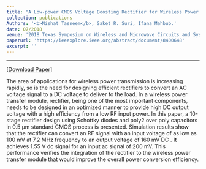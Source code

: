 ```yaml
---
title: "A Low-power CMOS Voltage Boosting Rectifier for Wireless Power Transfer Applications"
collection: publications
Authors: '<b>Nishat Tasneem</b>, Saket R. Suri, Ifana Mahbub.'
date: 07/2018
venue: '2018 Texas Symposium on Wireless and Microwave Circuits and Systems (WMCS)'
paperurl: 'https://ieeexplore.ieee.org/abstract/document/8400648'
excerpt: ''
---
```

---
<a href='https://ieeexplore.ieee.org/abstract/document/8400648' target="_blank">[Download Paper]</a>

<p align="justify">

The area of applications for wireless power transmission is increasing rapidly, so is the need for designing efficient rectifiers to convert an AC voltage signal to a DC voltage to deliver to the load. In a wireless power transfer module, rectifier, being one of the most important components, needs to be designed in an optimized manner to provide high DC output voltage with a high efficiency from a low RF input power. In this paper, a 10-stage rectifier design using Schottky diodes and poly2 over poly capacitors in 0.5 μm standard CMOS process is presented. Simulation results show that the rectifier can convert an RF signal with an input voltage of as low as 100 mV at 7.2 MHz frequency to an output voltage of 160 mV DC . It achieves 1.55 V dc signal for an input ac signal of 200 mV. This performance verifies the integration of the rectifier to the wireless power transfer module that would improve the overall power conversion efficiency.  
  
</p>

